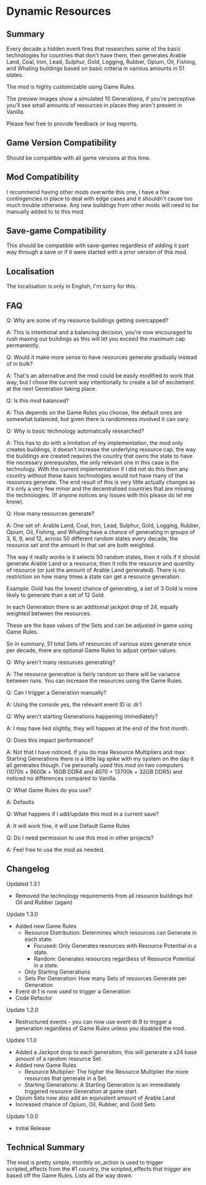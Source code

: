 # Dynamic Resources

## Summary

Every decade a hidden event fires that researches some of the basic technologies for countries that don't have them, then generates Arable Land, Coal, Iron, Lead, Sulphur, Gold, Logging, Rubber, Opium, Oil, Fishing, and Whaling buildings based on basic criteria in various amounts in 51 states.

The mod is highly customizable using Game Rules.

The preview images show a simulated 10 Generations, if you're perceptive you'll see small amounts of resources in places they aren't present in Vanilla.

Please feel free to provide feedback or bug reports.

## Game Version Compatibility

Should be compatible with all game versions at this time.

## Mod Compatibility

I recommend having other mods overwrite this one, I have a few contingencies in place to deal with edge cases and it shouldn't cause too much trouble otherwise. Any new buildings from other mods will need to be manually added to to this mod.

## Save-game Compatibility

This should be compatible with save-games regardless of adding it part way through a save or if it were started with a prior version of this mod.

## Localisation

The localisation is only in English, I'm sorry for this.

## FAQ

Q: Why are some of my resource buildings getting overcapped?

A: This is intentional and a balancing decision, you're now encouraged to rush maxing out buildings as this will let you exceed the maximum cap permanently.

Q: Would it make more sense to have resources generate gradually instead of in bulk?

A: That's an alternative and the mod could be easily modified to work that way, but I chose the current way intentionally to create a bit of excitement at the next Generation taking place.

Q: Is this mod balanced?

A: This depends on the Game Rules you choose, the default ones are somewhat balanced, but given there is randomness involved it can vary.

Q: Why is basic technology automatically researched?

A: This has to do with a limitation of my implementation, the mod only creates buildings, it doesn't increase the underlying resource cap, the way the buildings are created requires the country that owns the state to have the necessary prerequisites, the only relevant one in this case is the technology. With the current implementation if I did not do this then any country without these basic technologies would not have many of the resources generate. The end result of this is very little actually changes as it's only a very few minor and the decentralised countries that are missing the technologies. (If anyone notices any issues with this please do let me know).

Q: How many resources generate?

A: One set of: Arable Land, Coal, Iron, Lead, Sulphur, Gold, Logging, Rubber, Opium, Oil, Fishing, and Whaling have a chance of generating in groups of 3, 6, 9, and 12, across 50 different random states every decade, the resource set and the amount in that set are both weighted.

The way it really works is it selects 50 random states, then it rolls if it should generate Arable Land or a resource, then it rolls the resource and quantity of resource (or just the amount of Arable Land generated). There is no restriction on how many times a state can get a resource generation.

Example: Gold has the lowest chance of generating, a set of 3 Gold is more likely to generate than a set of 12 Gold.

In each Generation there is an additional jackpot drop of 24, equally weighted between the resources.

These are the base values of the Sets and can be adjusted in game using Game Rules.

So in summary, 51 total Sets of resources of various sizes generate once per decade, there are optional Game Rules to adjust certain values.

Q: Why aren't many resources generating?

A: The resource generation is fairly random so there will be variance between runs. You can increase the resources using the Game Rules.

Q: Can I trigger a Generation manually?

A: Using the console yes, the relevant event ID is: dr.1

Q: Why aren't starting Generations happening immediately?

A: I may have lied slightly, they will happen at the end of the first month.

Q: Does this impact performance?

A: Not that I have noticed. If you do max Resource Multipliers and max Starting Generations there is a little lag spike with my system on the day it all generates though. I've personally used this mod on two computers (1070ti + 9600k + 16GB DDR4 and 4070 + 13700k + 32GB DDR5) and noticed no differences compared to Vanilla.

Q: What Game Rules do you use?

A: Defaults

Q: What happens if I add/update this mod in a current save?

A: It will work fine, it will use Default Game Rules

Q: Do I need permission to use this mod in other projects?

A: Feel free to use the mod as needed.

## Changelog

Updated 1.3.1

- Removed the technology requirements from all resource buildings but Oil and Rubber (again)

Update 1.3.0

- Added new Game Rules
	- Resource Distribution: Determines which resources can Generate in each state.
		- Focused: Only Generates resources with Resource Potential in a state.
		- Random: Generates resources regardless of Resource Potential in a state.
	- Only Starting Generations
	- Sets Per Generation: How many Sets of resources Generate per Generation
- Event dr.1 is now used to trigger a Generation
- Code Refactor

Update 1.2.0

- Restructured events - you can now use event dr.9 to trigger a generation regardless of Game Rules unless you disabled the mod.

Update 1.1.0

- Added a Jackpot drop to each generation, this will generate a x24 base amount of a random resource Set.
- Added new Game Rules
	- Resource Multiplier: The higher the Resource Multiplier the more resources that generate in a Set.
	- Starting Generations: A Starting Generation is an immediately triggered resource Generation at game start.
- Opium Sets now also add an equivalent amount of Arable Land
- Increased chance of Opium, Oil, Rubber, and Gold Sets

Update 1.0.0

- Initial Release

## Technical Summary

The mod is pretty simple, monthly on_action is used to trigger scripted_effects from the #1 country, the scripted_effects that trigger are based off the Game Rules. Lists all the way down.
